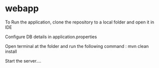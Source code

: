 # webapp

To Run the application, clone the repository to a local folder and open it in IDE

Configure DB details in application.properties

Open terminal at the folder and run the following command : mvn clean install

Start the server....
